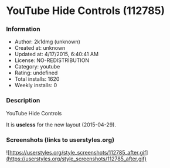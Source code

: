 # YouTube Hide Controls (112785)

### Information
- Author: 2k1dmg (unknown)
- Created at: unknown
- Updated at: 4/17/2015, 6:40:41 AM
- License: NO-REDISTRIBUTION
- Category: youtube
- Rating: undefined
- Total installs: 1620
- Weekly installs: 0


### Description
YouTube Hide Controls

It is <strong>useless</strong> for the new layout (2015-04-29).


### Screenshots (links to userstyles.org)
![https://userstyles.org/style_screenshots/112785_after.gif](https://userstyles.org/style_screenshots/112785_after.gif)


